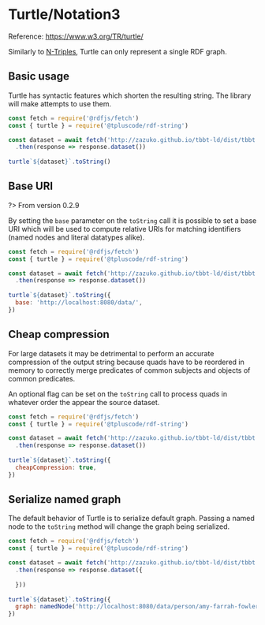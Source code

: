 # Turtle/Notation3

Reference: https://www.w3.org/TR/turtle/

Similarly to [N-Triples](n-triples.md), Turtle can only represent a single RDF graph.

## Basic usage

Turtle has syntactic features which shorten the resulting string. The library will make attempts to use them.

<run-kit>

```js
const fetch = require('@rdfjs/fetch')
const { turtle } = require('@tpluscode/rdf-string')

const dataset = await fetch('http://zazuko.github.io/tbbt-ld/dist/tbbt.nt')
  .then(response => response.dataset())
  
turtle`${dataset}`.toString()
```

</run-kit>

## Base URI

?> From version 0.2.9

By setting the `base` parameter on the `toString` call it is possible to set a base URI which will be used to compute relative URIs for matching identifiers (named nodes and literal datatypes alike).

<run-kit>

```js
const fetch = require('@rdfjs/fetch')
const { turtle } = require('@tpluscode/rdf-string')

const dataset = await fetch('http://zazuko.github.io/tbbt-ld/dist/tbbt.nt')
  .then(response => response.dataset())
  
turtle`${dataset}`.toString({
  base: 'http://localhost:8080/data/',
})
```

</run-kit>

## Cheap compression

For large datasets it may be detrimental to perform an accurate compression of the output string because quads have to be reordered in memory to correctly merge predicates of common subjects and objects of common predicates.

An optional flag can be set on the `toString` call to process quads in whatever order the appear the source dataset.

<run-kit>

```js
const fetch = require('@rdfjs/fetch')
const { turtle } = require('@tpluscode/rdf-string')

const dataset = await fetch('http://zazuko.github.io/tbbt-ld/dist/tbbt.nt')
  .then(response => response.dataset())
  
turtle`${dataset}`.toString({
  cheapCompression: true,
})
```

</run-kit>

## Serialize named graph

The default behavior of Turtle is to serialize default graph. Passing a named node to the `toString` method will change the graph being serialized.

<run-kit>

```js
const fetch = require('@rdfjs/fetch')
const { turtle } = require('@tpluscode/rdf-string')

const dataset = await fetch('http://zazuko.github.io/tbbt-ld/dist/tbbt.nq')
  .then(response => response.dataset({
    
  }))
  
turtle`${dataset}`.toString({
  graph: namedNode('http://localhost:8080/data/person/amy-farrah-fowler>')
})
```

</run-kit>
